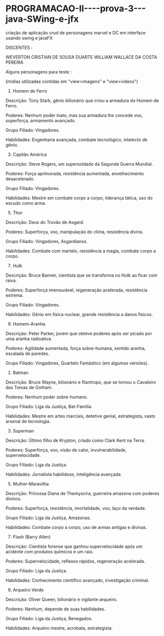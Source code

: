 # PROGRAMACAO-II----prova-3---java-SWing-e-jfx
criação de aplicação crud de personagens marvel e DC em interface usando swing e javaFX


DISCENTES : 

WEVERTON CRISTIAN DE SOUSA DUARTE
WILLIAM WALLACE DA COSTA PEREIRA


Alguns personagens para teste : 

(midias utilizadas contidas em "view>imagens" e "view>videos")

1. Homem de Ferro
   
Descrição: Tony Stark, gênio bilionário que criou a armadura do Homem de Ferro.

Poderes: Nenhum poder inato, mas sua armadura lhe concede voo, superforça, armamento avançado.

Grupo Filiado: Vingadores.

Habilidades: Engenharia avançada, combate tecnológico, intelecto de gênio.

3. Capitão América
   
Descrição: Steve Rogers, um supersoldado da Segunda Guerra Mundial.

Poderes: Força aprimorada, resistência aumentada, envelhecimento desacelerado.

Grupo Filiado: Vingadores.

Habilidades: Mestre em combate corpo a corpo, liderança tática, uso do escudo como arma.

5. Thor
   
Descrição: Deus do Trovão de Asgard.

Poderes: Superforça, voo, manipulação do clima, resistência divina.

Grupo Filiado: Vingadores, Asgardianos.

Habilidades: Combate com martelo, resistência a magia, combate corpo a corpo.

7. Hulk
   
Descrição: Bruce Banner, cientista que se transforma no Hulk ao ficar com raiva.

Poderes: Superforça imensurável, regeneração acelerada, resistência extrema.

Grupo Filiado: Vingadores.

Habilidades: Gênio em física nuclear, grande resistência a danos físicos.


9. Homem-Aranha
    
Descrição: Peter Parker, jovem que obteve poderes após ser picado por uma aranha radioativa.

Poderes: Agilidade aumentada, força sobre-humana, sentido aranha, escalada de paredes.

Grupo Filiado: Vingadores, Quarteto Fantástico (em algumas versões).


1. Batman
   
Descrição: Bruce Wayne, bilionário e filantropo, que se tornou o Cavaleiro das Trevas de Gotham.

Poderes: Nenhum poder sobre-humano.

Grupo Filiado: Liga da Justiça, Bat-Família.

Habilidades: Mestre em artes marciais, detetive genial, estrategista, vasto arsenal de tecnologia.

3. Superman
   
Descrição: Último filho de Krypton, criado como Clark Kent na Terra.

Poderes: Superforça, voo, visão de calor, invulnerabilidade, supervelocidade.

Grupo Filiado: Liga da Justiça.

Habilidades: Jornalista habilidoso, inteligência avançada.

5. Mulher-Maravilha
   
Descrição: Princesa Diana de Themyscira, guerreira amazona com poderes divinos.

Poderes: Superforça, resistência, imortalidade, voo, laço da verdade.

Grupo Filiado: Liga da Justiça, Amazonas.

Habilidades: Combate corpo a corpo, uso de armas antigas e divinas.


7. Flash (Barry Allen)
   
Descrição: Cientista forense que ganhou supervelocidade após um acidente com produtos químicos e um raio.

Poderes: Supervelocidade, reflexos rápidos, regeneração acelerada.

Grupo Filiado: Liga da Justiça.

Habilidades: Conhecimento científico avançado, investigação criminal.

9. Arqueiro Verde
    
Descrição: Oliver Queen, bilionário e vigilante arqueiro.

Poderes: Nenhum, depende de suas habilidades.

Grupo Filiado: Liga da Justiça, Renegados.

Habilidades: Arqueiro mestre, acrobata, estrategista.
